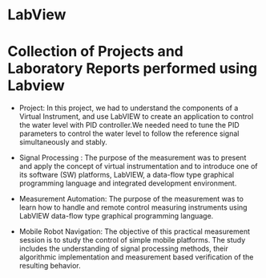 # LabView

# Collection of Projects and Laboratory Reports performed using Labview 

* Project: In this project, we had to understand the components of a Virtual Instrument, and use LabVIEW
           to create an application to control the water level with PID controller.We needed need to tune the PID parameters to control the water level to
           follow the reference signal simultaneously and stably. 

* Signal Processing : The purpose of the measurement was to present and apply the concept of virtual instrumentation 
                       and to introduce one of its software (SW) platforms, LabVIEW, a data-flow type graphical
                       programming language and integrated development environment.
                       
* Measurement Automation: The purpose of the measurement was to learn how to handle and remote control measuring
                          instruments using LabVIEW data-flow type graphical programming language.
                         
* Mobile Robot Navigation: The objective of this practical measurement session is to study the control of simple mobile platforms. The
                           study includes the understanding of signal processing methods, their algorithmic 
                           implementation and measurement based verification of the resulting behavior.
